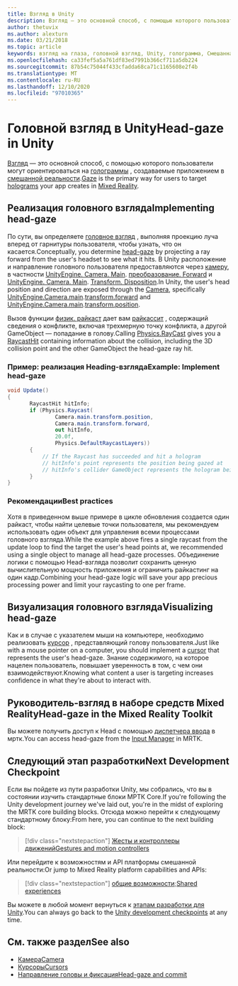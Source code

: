 ```yaml
---
title: Взгляд в Unity
description: Взгляд — это основной способ, с помощью которого пользователи могут ориентироваться на голограммы, создаваемые приложением в смешанной реальности.
author: thetuvix
ms.author: alexturn
ms.date: 03/21/2018
ms.topic: article
keywords: взгляд на глаза, головной взгляд, Unity, голограмма, Смешанная реальность, гарнитура смешанной реальности, гарнитура Windows Mixed Reality, гарнитура виртуальной реальности, МРТК, набор средств смешанной реальности
ms.openlocfilehash: ca33fef5a5a761df83ed7991b366cf711a5db224
ms.sourcegitcommit: 87b54c75044f433cfadda68ca71c1165608e2f4b
ms.translationtype: MT
ms.contentlocale: ru-RU
ms.lasthandoff: 12/10/2020
ms.locfileid: "97010365"
---
```

# <a name="head-gaze-in-unity"></a><span data-ttu-id="6db09-104">Головной взгляд в Unity</span><span class="sxs-lookup"><span data-stu-id="6db09-104">Head-gaze in Unity</span></span>

<span data-ttu-id="6db09-105">[Взгляд](../../design/gaze-and-commit.md) — это основной способ, с помощью которого пользователи могут ориентироваться на [голограммы](../../discover/hologram.md) , создаваемые приложением в [смешанной реальности](../../discover/mixed-reality.md).</span><span class="sxs-lookup"><span data-stu-id="6db09-105">[Gaze](../../design/gaze-and-commit.md) is the primary way for users to target [holograms](../../discover/hologram.md) your app creates in [Mixed Reality](../../discover/mixed-reality.md).</span></span>

## <a name="implementing-head-gaze"></a><span data-ttu-id="6db09-106">Реализация головного взгляда</span><span class="sxs-lookup"><span data-stu-id="6db09-106">Implementing head-gaze</span></span>

<span data-ttu-id="6db09-107">По сути, вы определяете [головное взгляд](../../design/gaze-and-commit.md) , выполняя проекцию луча вперед от гарнитуры пользователя, чтобы узнать, что он касается.</span><span class="sxs-lookup"><span data-stu-id="6db09-107">Conceptually, you determine [head-gaze](../../design/gaze-and-commit.md) by projecting a ray forward from the user's headset to see what it hits.</span></span> <span data-ttu-id="6db09-108">В Unity расположение и направление головного пользователя предоставляются через [камеру](camera-in-unity.md), в частности [UnityEngine. Camera. Main](https://docs.unity3d.com/ScriptReference/Camera-main.html). [преобразование. Forward](https://docs.unity3d.com/ScriptReference/Transform-forward.html) и [UnityEngine. Camera. Main](https://docs.unity3d.com/ScriptReference/Camera-main.html). [Transform. Disposition](https://docs.unity3d.com/ScriptReference/Transform-position.html).</span><span class="sxs-lookup"><span data-stu-id="6db09-108">In Unity, the user's head position and direction are exposed through the [Camera](camera-in-unity.md), specifically [UnityEngine.Camera.main](https://docs.unity3d.com/ScriptReference/Camera-main.html).[transform.forward](https://docs.unity3d.com/ScriptReference/Transform-forward.html) and [UnityEngine.Camera.main](https://docs.unity3d.com/ScriptReference/Camera-main.html).[transform.position](https://docs.unity3d.com/ScriptReference/Transform-position.html).</span></span>

<span data-ttu-id="6db09-109">Вызов функции [физик. райкаст](https://docs.unity3d.com/ScriptReference/Physics.Raycast.html) дает вам [райкассит](https://docs.unity3d.com/ScriptReference/RaycastHit.html) , содержащий сведения о конфликте, включая трехмерную точку конфликта, а другой GameObject — попадание в голову.</span><span class="sxs-lookup"><span data-stu-id="6db09-109">Calling [Physics.RayCast](https://docs.unity3d.com/ScriptReference/Physics.Raycast.html) gives you a [RaycastHit](https://docs.unity3d.com/ScriptReference/RaycastHit.html) containing information about the collision, including the 3D collision point and the other GameObject the head-gaze ray hit.</span></span>

### <a name="example-implement-head-gaze"></a><span data-ttu-id="6db09-110">Пример: реализация Heading-взгляда</span><span class="sxs-lookup"><span data-stu-id="6db09-110">Example: Implement head-gaze</span></span>

```cs
void Update()
{
       RaycastHit hitInfo;
       if (Physics.Raycast(
               Camera.main.transform.position,
               Camera.main.transform.forward,
               out hitInfo,
               20.0f,
               Physics.DefaultRaycastLayers))
       {
           // If the Raycast has succeeded and hit a hologram
           // hitInfo's point represents the position being gazed at
           // hitInfo's collider GameObject represents the hologram being gazed at
       }
}
```

### <a name="best-practices"></a><span data-ttu-id="6db09-111">Рекомендации</span><span class="sxs-lookup"><span data-stu-id="6db09-111">Best practices</span></span>

<span data-ttu-id="6db09-112">Хотя в приведенном выше примере в цикле обновления создается один райкаст, чтобы найти целевые точки пользователя, мы рекомендуем использовать один объект для управления всеми процессами головного взгляда.</span><span class="sxs-lookup"><span data-stu-id="6db09-112">While the example above fires a single raycast from the update loop to find the target the user's head points at, we recommended using a single object to manage all head-gaze processes.</span></span> <span data-ttu-id="6db09-113">Объединение логики с помощью Head-взгляда позволит сохранить ценную вычислительную мощность приложения и ограничить райкастинг на один кадр.</span><span class="sxs-lookup"><span data-stu-id="6db09-113">Combining your head-gaze logic will save your app precious processing power and limit your raycasting to one per frame.</span></span>

## <a name="visualizing-head-gaze"></a><span data-ttu-id="6db09-114">Визуализация головного взгляда</span><span class="sxs-lookup"><span data-stu-id="6db09-114">Visualizing head-gaze</span></span>

<span data-ttu-id="6db09-115">Как и в случае с указателем мыши на компьютере, необходимо реализовать [курсор](../../design/cursors.md) , представляющий голову пользователя.</span><span class="sxs-lookup"><span data-stu-id="6db09-115">Just like with a mouse pointer on a computer, you should implement a [cursor](../../design/cursors.md) that represents the user's head-gaze.</span></span> <span data-ttu-id="6db09-116">Знание содержимого, на которое нацелен пользователь, повышает уверенность в том, с чем они взаимодействуют.</span><span class="sxs-lookup"><span data-stu-id="6db09-116">Knowing what content a user is targeting increases confidence in what they're about to interact with.</span></span>

## <a name="head-gaze-in-the-mixed-reality-toolkit"></a><span data-ttu-id="6db09-117">Руководитель-взгляд в наборе средств Mixed Reality</span><span class="sxs-lookup"><span data-stu-id="6db09-117">Head-gaze in the Mixed Reality Toolkit</span></span> 
<span data-ttu-id="6db09-118">Вы можете получить доступ к Head с помощью [диспетчера ввода](https://microsoft.github.io/MixedRealityToolkit-Unity/Documentation/Input/Overview.html) в мртк.</span><span class="sxs-lookup"><span data-stu-id="6db09-118">You can access head-gaze from the [Input Manager](https://microsoft.github.io/MixedRealityToolkit-Unity/Documentation/Input/Overview.html) in MRTK.</span></span>

## <a name="next-development-checkpoint"></a><span data-ttu-id="6db09-119">Следующий этап разработки</span><span class="sxs-lookup"><span data-stu-id="6db09-119">Next Development Checkpoint</span></span>

<span data-ttu-id="6db09-120">Если вы пойдете из пути разработки Unity, мы собрались, что вы в состоянии изучить стандартные блоки МРТК Core.</span><span class="sxs-lookup"><span data-stu-id="6db09-120">If you're following the Unity development journey we've laid out, you're in the midst of exploring the MRTK core building blocks.</span></span> <span data-ttu-id="6db09-121">Отсюда можно перейти к следующему стандартному блоку:</span><span class="sxs-lookup"><span data-stu-id="6db09-121">From here, you can continue to the next building block:</span></span>

> [!div class="nextstepaction"]
> [<span data-ttu-id="6db09-122">Жесты и контроллеры движений</span><span class="sxs-lookup"><span data-stu-id="6db09-122">Gestures and motion controllers</span></span>](gestures-and-motion-controllers-in-unity.md)

<span data-ttu-id="6db09-123">Или перейдите к возможностям и API платформы смешанной реальности:</span><span class="sxs-lookup"><span data-stu-id="6db09-123">Or jump to Mixed Reality platform capabilities and APIs:</span></span>

> [!div class="nextstepaction"]
> <span data-ttu-id="6db09-124">[общие возможности](shared-experiences-in-unity.md);</span><span class="sxs-lookup"><span data-stu-id="6db09-124">[Shared experiences](shared-experiences-in-unity.md)</span></span>

<span data-ttu-id="6db09-125">Вы можете в любой момент вернуться к [этапам разработки для Unity](unity-development-overview.md#2-core-building-blocks).</span><span class="sxs-lookup"><span data-stu-id="6db09-125">You can always go back to the [Unity development checkpoints](unity-development-overview.md#2-core-building-blocks) at any time.</span></span>

## <a name="see-also"></a><span data-ttu-id="6db09-126">См. также раздел</span><span class="sxs-lookup"><span data-stu-id="6db09-126">See also</span></span>
* [<span data-ttu-id="6db09-127">Камера</span><span class="sxs-lookup"><span data-stu-id="6db09-127">Camera</span></span>](camera-in-unity.md)
* [<span data-ttu-id="6db09-128">Курсоры</span><span class="sxs-lookup"><span data-stu-id="6db09-128">Cursors</span></span>](../../design/cursors.md)
* [<span data-ttu-id="6db09-129">Направление головы и фиксация</span><span class="sxs-lookup"><span data-stu-id="6db09-129">Head-gaze and commit</span></span>](../../design/gaze-and-commit.md)
